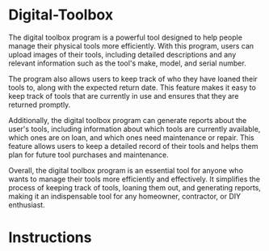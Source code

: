 # Digital-Toolbox

The digital toolbox program is a powerful tool designed to help people manage their physical tools more efficiently. With this program, users can upload images of their tools, including detailed descriptions and any relevant information such as the tool's make, model, and serial number.

The program also allows users to keep track of who they have loaned their tools to, along with the expected return date. This feature makes it easy to keep track of tools that are currently in use and ensures that they are returned promptly.

Additionally, the digital toolbox program can generate reports about the user's tools, including information about which tools are currently available, which ones are on loan, and which ones need maintenance or repair. This feature allows users to keep a detailed record of their tools and helps them plan for future tool purchases and maintenance.

Overall, the digital toolbox program is an essential tool for anyone who wants to manage their tools more efficiently and effectively. It simplifies the process of keeping track of tools, loaning them out, and generating reports, making it an indispensable tool for any homeowner, contractor, or DIY enthusiast.

# Instructions 

